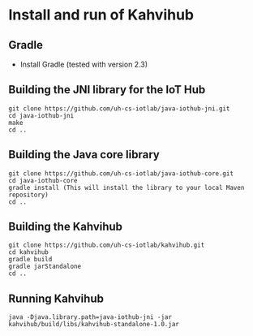 # Install and run of Kahvihub

Gradle
-------
+ Install Gradle (tested with version 2.3)
 
Building the JNI library for the IoT Hub
----------------------------------------
```
git clone https://github.com/uh-cs-iotlab/java-iothub-jni.git
cd java-iothub-jni
make
cd ..
```

Building the Java core library
------------------------------
```
git clone https://github.com/uh-cs-iotlab/java-iothub-core.git
cd java-iothub-core
gradle install (This will install the library to your local Maven repository)
cd ..
```

Building the Kahvihub
---------------------
```
git clone https://github.com/uh-cs-iotlab/kahvihub.git
cd kahvihub
gradle build
gradle jarStandalone
cd ..
```

Running Kahvihub
---------------------
```
java -Djava.library.path=java-iothub-jni -jar kahvihub/build/libs/kahvihub-standalone-1.0.jar
```

